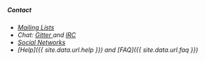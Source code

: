 ##### Contact

* <i/> [Mailing Lists]()
* <i/> Chat: [Gitter ]() and [IRC]()
* <i/> [Social Networks]()
* <i/> [Help]({{ site.data.url.help }}) and [FAQ]({{ site.data.url.faq }})
